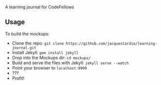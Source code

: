 A learning journal for CodeFellows

## Usage

To build the mockups:

- Clone the repo: `git clone https://github.com/jacquestardie/learning-journal.git`
- Install Jekyll: `gem install jekyll`
- Drop into the Mockups dir: `cd mockups/`
- Build and serve the files with Jekyll: `jekyll serve --watch`
- Point your browser to `localhost:9999`
- ???
- Profit!


